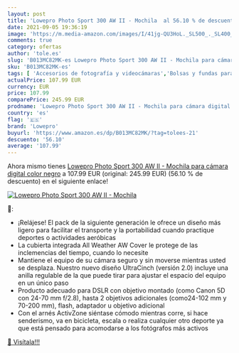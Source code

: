 ```yaml
---
layout: post
title: 'Lowepro Photo Sport 300 AW II - Mochila  al 56.10 % de descuento'
date: 2021-09-05 19:36:19
image: 'https://m.media-amazon.com/images/I/41jg-QU3HoL._SL500_._SL400_.jpg'
comments: true
category: ofertas
author: 'tole.es'
slug: 'B013MC82MK-es Lowepro Photo Sport 300 AW II - Mochila para cámara...'
sku: 'B013MC82MK-es'
tags: [ 'Accesorios de fotografía y videocámaras','Bolsas y fundas para cámaras,  videocámaras y prismáticos','Electrónica','Fotografía y videocámaras','Mochilas para cámaras','lowepro','mochila', ]
actualPrice: 107.99 EUR
currency: EUR
price: 107.99
comparePrice: 245.99 EUR
prodname: 'Lowepro Photo Sport 300 AW II - Mochila para cámara digital  color negro'
country: 'es'
flag: '🇪🇸'
brand: 'Lowepro'
buyurl: 'https://www.amazon.es/dp/B013MC82MK/?tag=tolees-21'
descuento: '56.10'
average: '107.99'
---
```


Ahora mismo tienes [Lowepro Photo Sport 300 AW II - Mochila para cámara digital  color negro](https://www.amazon.es/dp/B013MC82MK/?tag=tolees-21) a 107.99 EUR (original: 245.99 EUR) (56.10 %  de descuento) en el siguiente enlace!

[![Lowepro Photo Sport 300 AW II - Mochila ](https://m.media-amazon.com/images/I/41jg-QU3HoL._SL500_._SL400_.jpg)](https://www.amazon.es/dp/B013MC82MK/?tag=tolees-21)

🔎:

- ¡Relájese! El pack de la siguiente generación le ofrece un diseño más ligero para facilitar el transporte y la portabilidad cuando practique deportes o actividades aeróbicas
- La cubierta integrada All Weather AW Cover le protege de las inclemencias del tiempo, cuando lo necesite
- Mantiene el equipo de su cámara seguro y sin moverse mientras usted se desplaza. Nuestro nuevo diseño UltraCinch (versión 2.0) incluye una anilla regulable de la que puede tirar para ajustar el espacio del equipo en un único paso
- Producto adecuado para DSLR con objetivo montado (como Canon 5D con 24-70 mm f/2.8), hasta 2 objetivos adicionales (como24-102 mm y 70-200 mm), flash, adaptador u objetivo adicional
- Con el arnés ActivZone siéntase cómodo mientras corre, si hace senderismo, va en bicicleta, escala o realiza cualquier otro deporte ya que está pensado para acomodarse a los fotógrafos más activos

[🛒 Visítala!!!](https://www.amazon.es/dp/B013MC82MK/?tag=tolees-21)
